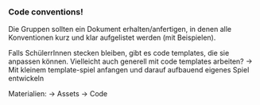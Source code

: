 ### Code conventions!
Die Gruppen sollten ein Dokument erhalten/anfertigen, in denen alle Konventionen kurz und klar aufgelistet werden (mit Beispielen).

Falls SchülerrInnen stecken bleiben, gibt es code templates, die sie anpassen können. Vielleicht auch generell mit code templates arbeiten?
-> Mit kleinem template-spiel anfangen und darauf aufbauend eigenes Spiel entwickeln

Materialien:
-> Assets
-> Code